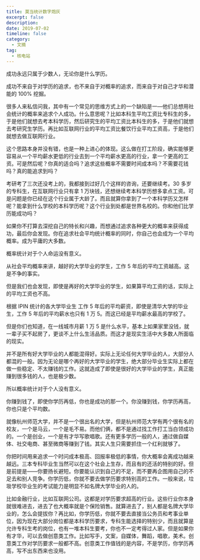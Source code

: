 ```yaml
---
title: 莫当统计数字炮灰
excerpt: false
description: 
date: 2019-07-02
timeline: false
category:
  - 文摘
tag:
  - 核电站
---
```


成功永远只属于少数人，无论你是什么学历。

成功不来自于对学历的追求，也不来自于对概率的追求，而来自于对自己才华和潜能的 100% 挖掘。

很多人来私信问我，其中有一个常见的思维方式上的一个缺陷是一—他们总想用社会统计的概率来追求个人成功。什么意思呢？比如本科生平均工资比专科生的多，于是他们就想去考本科学历，然后研究生的平均工资比本科生的多，于是他们就想去考研究生学历。再比如互联网行业的平均工资比餐饮行业平均工资高，于是他们就想去做互联网行业。

这个思路本身并没有错，也是一种上进心的体现。这么做在打工阶段，确实能够更容易从一个平均薪水更低的行业去到一个平均薪水更高的行业，拿一个更高的工资。可是然后呢？你真的适合吗？追求这些概率不需要时间成本吗？不需要花钱吗？真的能追求到吗？

考研考了三次还没考上的，我都接到过好几个这样的咨询，还要继续考。30 多岁的专科生，在互联网行业只有拿 1 万块钱，还想继续考本科学历想多拿点工资。可是问题是你已经在这个行业属于大龄了。而且就算你拿到了一个本科学历又怎样呢？能拿到什么学校的本科学历呢？这个行业到处都是世界名校的。你和他们比学历能成功吗？

如果你不打算去深挖自己的特长和兴趣，而想通过追求各种更大的概率来获得成功，最后你会发现。你在追求社会平均统计概率的同时，你自己也会成为一个平均概率。成为平庸的大多数。

概率统计对于个人命运没有意义。

从社会平均概率来讲，越好的大学毕业的学生，工作 5 年后的平均工资越高。这是不争的事实。

但是我们也会发现，即使是再好的大学毕业的学生，如果算平均工资的话，实际上的平均工资也不高。

根据 IPIN 统计的各大学毕业生 工作 5 年后的平均薪资，即使是清华大学的毕业生，工作 5 年后的平均薪水也只有 1 万 5。而这已经是平均薪水最高的学校了。

但是你们也知道，在一线城市月薪 1 万 5 是什么水平，基本上如果家里没钱，就一辈子买不起房了，更谈不上什么生活品质。而这才是现实生活中大多数人所面临的现实。

并不是所有好大学毕业的人都能混得好。实际上无论任何大学毕业的人，大部分人都混的一般。因为无论是哪个再好的大学毕业的学生，绝大部分毕业生实际上都在做一些稳定、不太赚钱的工作。这就造成了即使是很好的大学毕业的学生，真正能赚到很多钱的人，也是极少数。

所以概率统计对于个人没有意义。

你赚到钱了，即使你学历再低，你也是成功的那一个。你没赚到钱，你学历再高，你也只是个平均数。

就像杭州师范大学，并不是一个很出名的大学，但是杭州师范大学有两个很有名的校友，一个是马云，一个是毛不易。而他们俩，都不是通过找工作打工当白领成功的。一个是创业，一个是有才华写歌唱歌。还有更多学历一般的人，通过做自媒体、社交电商、甚至微商等赚到了钱。其实人生只需要抓住一个红利就够了。

你把时间用来追求一个时问成本极高、回报率极低的事情，你大概率会离成功越来越远。三本专科毕业生当然可以在这个社会上生存，而且有的还活的特别的好。但是前提是——你要扬长避短。你要能认识到自己的不足，而不要再企图用自己的不足去和别人竞争。你学历低，你就不要去做学历要求特别高的工作。一般来说，垃圾学校毕业生的考试能力是明显不如名牌大学毕业的人的。

比如金融行业，比如互联网公司。这都是对学历要求超高的行业。这些行业你本身就很难进去，进去了也大概率就是个保险销售。就算进去了，别人都是名牌大学毕业的，怎么会提拔你？再比如，你学历低，你就不要去直接当公务员和考事业单位，因为现在大部分岗位都是本科学历要求，专科生能选择的特别少，而且就算是允许专科生考的岗位，也有一堆本科生要考，你也不一定考得过人家。但是如果你有才华，可以去做创意类工作。比如写手，文案，自媒体，舞蹈，唱歌，美术。创意类工作对学历要求一般都不高。创意类工作值钱的是内容，不是学历，你学历再高，写不出东西来也没用。